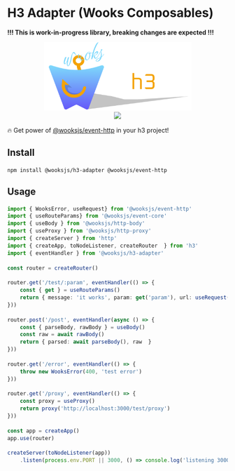 # H3 Adapter (Wooks Composables)

**!!! This is work-in-progress library, breaking changes are expected !!!**

<p align="center">
<img src="./docs/icon.png" height="156px"><br>
<a  href="https://github.com/wooksjs/h3-adapter/blob/main/LICENSE">
    <img src="https://img.shields.io/badge/License-MIT-green?style=for-the-badge" />
</a>
</p>

🔥 Get power of [@wooksjs/event-http](https://www.npmjs.com/package/@wooksjs/event-http) in your h3 project!

## Install

`npm install @wooksjs/h3-adapter @wooksjs/event-http`

## Usage

```ts
import { WooksError, useRequest} from '@wooksjs/event-http'
import { useRouteParams} from '@wooksjs/event-core'
import { useBody } from '@wooksjs/http-body'
import { useProxy } from '@wooksjs/http-proxy'
import { createServer } from 'http'
import { createApp, toNodeListener, createRouter  } from 'h3'
import { eventHandler } from '@wooksjs/h3-adapter'

const router = createRouter()

router.get('/test/:param', eventHandler(() => {
    const { get } = useRouteParams()
    return { message: 'it works', param: get('param'), url: useRequest().url }
}))

router.post('/post', eventHandler(async () => {
    const { parseBody, rawBody } = useBody()
    const raw = await rawBody()
    return { parsed: await parseBody(), raw  }
}))

router.get('/error', eventHandler(() => {
    throw new WooksError(400, 'test error')
}))

router.get('/proxy', eventHandler(() => {
    const proxy = useProxy()
    return proxy('http://localhost:3000/test/proxy')
}))

const app = createApp()
app.use(router)

createServer(toNodeListener(app))
    .listen(process.env.PORT || 3000, () => console.log('listening 3000'))
```
